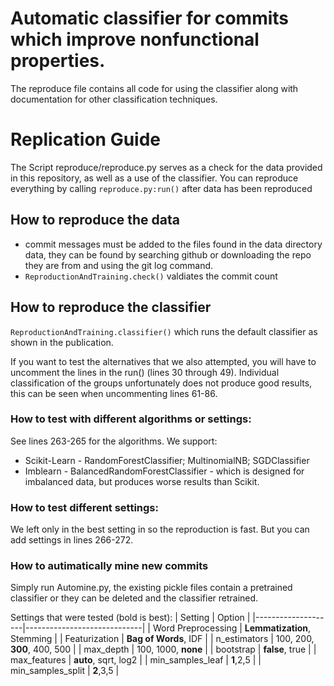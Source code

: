 # Automatic classifier for commits which improve nonfunctional properties.

The reproduce file contains all code for using the classifier along with documentation for other classification techniques.


# Replication Guide

The Script reproduce/reproduce.py serves as a check for the data provided in this repository, as well as a use of the classifier. 
You can reproduce everything by calling `reproduce.py:run()` after data has been reproduced 

## How to reproduce the data

- commit messages must be added to the files found in the data directory data, they can be found by searching github or downloading the repo they are from and using the git log command.
- `ReproductionAndTraining.check()` valdiates the commit count

## How to reproduce the classifier
`ReproductionAndTraining.classifier()` which runs the default classifier as shown in the publication.

If you want to test the alternatives that we also attempted, you will have to uncomment the lines in the run() (lines 30 through 49). Individual classification of the groups unfortunately does not produce good results, this can be seen when uncommenting lines 61-86.

### How to test with different algorithms or settings:
See lines 263-265 for the algorithms. We support:
- Scikit-Learn - RandomForestClassifier; MultinomialNB; SGDClassifier
- Imblearn - BalancedRandomForestClassifier - which is designed for imbalanced data, but produces worse results than Scikit.

### How to test different settings:
We left only in the best setting in so the reproduction is fast. But you can add settings in lines 266-272. 

### How to autimatically mine new commits
Simply run Automine.py, the existing pickle files contain a pretrained classifier or they can be deleted and the classifier retrained.

Settings that were tested (bold is best):
| Setting            | Option                      |
|--------------------|-----------------------------|
| Word Preprocessing | **Lemmatization**, Stemming |
| Featurization      | **Bag of Words**, IDF       |
| n_estimators       | 100, 200, **300**, 400, 500 |
| max_depth          | 100, 1000, **none**         |
| bootstrap          | **false**, true             |
| max_features       | **auto**, sqrt, log2        |
| min_samples_leaf   | **1**,2,5                   |
| min_samples_split  | **2**,3,5                   |

